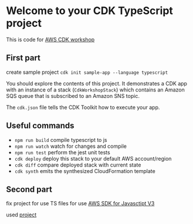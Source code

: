 # Welcome to your CDK TypeScript project

This is code for [AWS CDK workshop](https://cdkworkshop.com/20-typescript.html)

## First part

create sample project `cdk init sample-app --language typescript`

You should explore the contents of this project. It demonstrates a CDK app with
an instance of a stack (`CdkWorkshopStack`) which contains an Amazon SQS queue
that is subscribed to an Amazon SNS topic.

The `cdk.json` file tells the CDK Toolkit how to execute your app.

## Useful commands

- `npm run build` compile typescript to js
- `npm run watch` watch for changes and compile
- `npm run test` perform the jest unit tests
- `cdk deploy` deploy this stack to your default AWS account/region
- `cdk diff` compare deployed stack with current state
- `cdk synth` emits the synthesized CloudFormation template

## Second part

fix project for use TS files for use
[AWS SDK for Javasctipt V3](https://docs.aws.amazon.com/AWSJavaScriptSDK/v3/latest/introduction/)

used [project](https://github.com/hazardsoft/aws-cdk-workshop)
